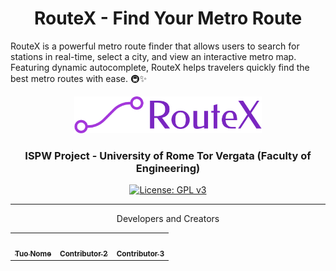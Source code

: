 <h1 align="center">
  RouteX - Find Your Metro Route
</h1>
RouteX is a powerful metro route finder that allows users to search for stations in real-time, select a city, and view an interactive metro map. Featuring dynamic autocomplete, RouteX helps travelers quickly find the best metro routes with ease. 🚇✨

<p align="center"> </p>


<p align="center"><img src= "https://raw.githubusercontent.com/SimoneRemoli/RouteX_Shortest_Path/refs/heads/main/src/main/webapp/images/logo-no-background.png" alt="MaxKB" width="300" /></p>
<h3 align="center">ISPW Project - University of Rome Tor Vergata (Faculty of Engineering) </h3>

<p align="center">
  <a href="https://www.gnu.org/licenses/gpl-3.0.html#license-text"><img src="https://img.shields.io/github/license/1Panel-dev/maxkb?color=%231890FF" alt="License: GPL v3"></a> 
</p>
<hr/>
<p align="center">Developers and Creators </p>

<table align="center"> <tr> <td align="center"> <a href="https://github.com/SimoneRemoli"> <img src="https://avatars.githubusercontent.com/u/118252611?v=4" width="100px;" alt=""/><br /> <sub><b>Tuo Nome</b></sub> </a> </td> <td align="center"> <a href="https://github.com/contributor-2"> <img src="https://avatars.githubusercontent.com/u/789101?v=4" width="100px;" alt=""/><br /> <sub><b>Contributor 2</b></sub> </a> </td> <td align="center"> <a href="https://github.com/contributor-3"> <img src="https://avatars.githubusercontent.com/u/456789?v=4" width="100px;" alt=""/><br /> <sub><b>Contributor 3</b></sub> </a> </td> </tr> </table>
